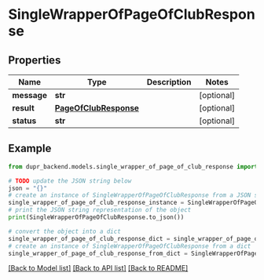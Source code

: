 # SingleWrapperOfPageOfClubResponse


## Properties

Name | Type | Description | Notes
------------ | ------------- | ------------- | -------------
**message** | **str** |  | [optional] 
**result** | [**PageOfClubResponse**](PageOfClubResponse.md) |  | [optional] 
**status** | **str** |  | [optional] 

## Example

```python
from dupr_backend.models.single_wrapper_of_page_of_club_response import SingleWrapperOfPageOfClubResponse

# TODO update the JSON string below
json = "{}"
# create an instance of SingleWrapperOfPageOfClubResponse from a JSON string
single_wrapper_of_page_of_club_response_instance = SingleWrapperOfPageOfClubResponse.from_json(json)
# print the JSON string representation of the object
print(SingleWrapperOfPageOfClubResponse.to_json())

# convert the object into a dict
single_wrapper_of_page_of_club_response_dict = single_wrapper_of_page_of_club_response_instance.to_dict()
# create an instance of SingleWrapperOfPageOfClubResponse from a dict
single_wrapper_of_page_of_club_response_from_dict = SingleWrapperOfPageOfClubResponse.from_dict(single_wrapper_of_page_of_club_response_dict)
```
[[Back to Model list]](../README.md#documentation-for-models) [[Back to API list]](../README.md#documentation-for-api-endpoints) [[Back to README]](../README.md)


